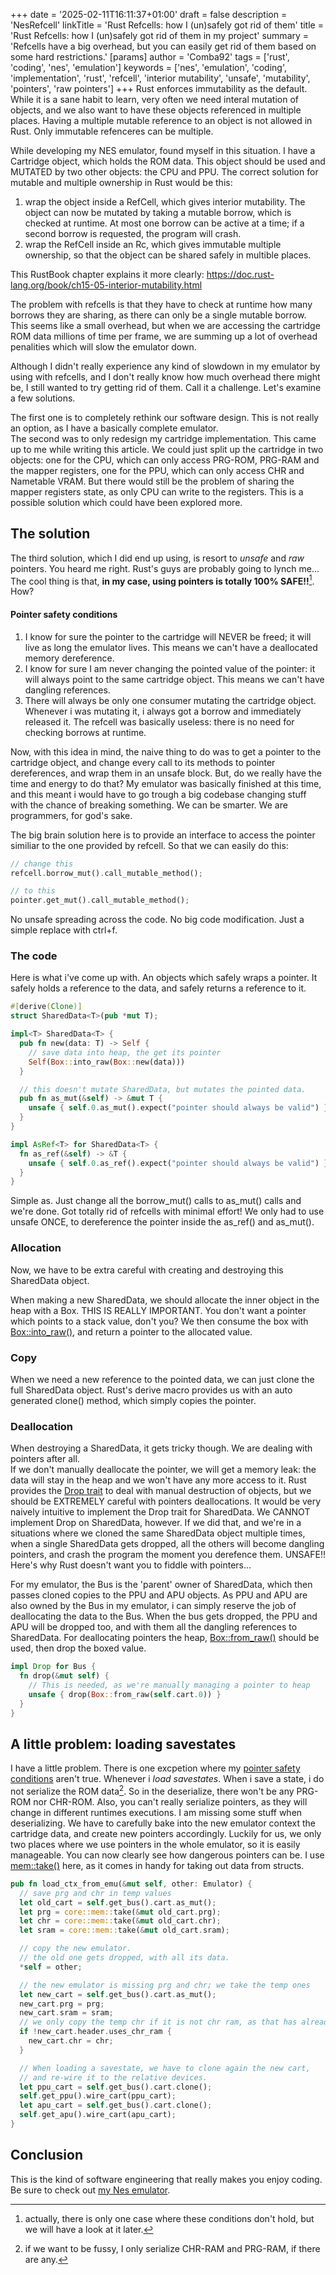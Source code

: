 +++
date = '2025-02-11T16:11:37+01:00'
draft = false
description = 'NesRefcell'
linkTitle = 'Rust Refcells: how I (un)safely got rid of them'
title = 'Rust Refcells: how I (un)safely got rid of them in my project'
summary = 'Refcells have a big overhead, but you can easily get rid of them based on some hard restrictions.'
[params]
  author = 'Comba92'
tags = ['rust', 'coding', 'nes', 'emulation']
keywords = ['nes', 'emulation', 'coding', 'implementation', 'rust', 'refcell', 'interior mutability', 'unsafe', 'mutability', 'pointers', 'raw pointers']
+++
Rust enforces immutability as the default. While it is a sane habit to learn, very often we need interal mutation of objects, and we also want to have these objects referenced in multiple places. Having a multiple mutable reference to an object is not allowed in Rust. Only immutable refenceres can be multiple.

While developing my NES emulator, found myself in this situation. I have a Cartridge object, which holds the ROM data. This object should be used and MUTATED by two other objects: the CPU and PPU.
The correct solution for mutable and multiple ownership in Rust would be this:
1. wrap the object inside a RefCell, which gives interior mutability. The object can now be mutated by taking a mutable borrow, which is checked at runtime. At most one borrow can be active at a time; if a second borrow is requested, the program will crash.
2. wrap the RefCell inside an Rc, which gives immutable multiple ownership, so that the object can be shared safely in multible places.

This RustBook chapter explains it more clearly: https://doc.rust-lang.org/book/ch15-05-interior-mutability.html

The problem with refcells is that they have to check at runtime how many borrows they are sharing, as there can only be a single mutable borrow. This seems like a small overhead, but when we are accessing the cartridge ROM data millions of time per frame, we are summing up a lot of overhead penalities which will slow the emulator down.

Although I didn't really experience any kind of slowdown in my emulator by using with refcells, and I don't really know how much overhead there might be, I still wanted to try getting rid of them. Call it a challenge. Let's examine a few solutions.

The first one is to completely rethink our software design. This is not really an option, as I have a basically complete emulator.
<br>
The second was to only redesign my cartridge implementation. This came up to me while writing this article. We could just split up the cartridge in two objects: one for the CPU, which can only access PRG-ROM, PRG-RAM and the mapper registers, one for the PPU, which can only access CHR and Nametable VRAM. But there would still be the problem of sharing the mapper registers state, as only CPU can write to the registers. This is a possible solution which could have been explored more.


## The solution 
The third solution, which I did end up using, is resort to *unsafe* and *raw* pointers. You heard me right. Rust's guys are probably going to lynch me...
<br>
The cool thing is that, **in my case, using pointers is totally 100% SAFE!!**[^1]. How?

#### Pointer safety conditions
1. I know for sure the pointer to the cartridge will NEVER be freed; it will live as long the emulator lives. This means we can't have a deallocated memory dereference.
2. I know for sure I am never changing the pointed value of the pointer: it will always point to the same cartridge object. This means we can't have dangling references.
3. There will always be only one consumer mutating the cartridge object. Whenever i was mutating it, i always got a borrow and immediately released it. The refcell was basically useless: there is no need for checking borrows at runtime.

[^1]: actually, there is only one case where these conditions don't hold, but we will have a look at it later.

Now, with this idea in mind, the naive thing to do was to get a pointer to the cartridge object, and change every call to its methods to pointer dereferences, and wrap them in an unsafe block. But, do we really have the time and energy to do that? My emulator was basically finished at this time, and this meant i would have to go trough a big codebase changing stuff with the chance of breaking something.
We can be smarter. We are programmers, for god's sake.

The big brain solution here is to provide an interface to access the pointer similiar to the one provided by refcell.
So that we can easily do this:
```rust
// change this
refcell.borrow_mut().call_mutable_method();

// to this
pointer.get_mut().call_mutable_method();
```
No unsafe spreading across the code. No big code modification. Just a simple replace with ctrl+f.

### The code
Here is what i've come up with. An objects which safely wraps a pointer. It safely holds a reference to the data, and safely returns a reference to it.
```rust
#[derive(Clone)]
struct SharedData<T>(pub *mut T);

impl<T> SharedData<T> {
  pub fn new(data: T) -> Self {
    // save data into heap, the get its pointer
    Self(Box::into_raw(Box::new(data)))
  }

  // this doesn't mutate SharedData, but mutates the pointed data.
  pub fn as_mut(&self) -> &mut T {
    unsafe { self.0.as_mut().expect("pointer should always be valid") }
  }
}

impl AsRef<T> for SharedData<T> {
  fn as_ref(&self) -> &T {
    unsafe { self.0.as_ref().expect("pointer should always be valid") }
  }
}
```

Simple as. Just change all the borrow_mut() calls to as_mut() calls and we're done. Got totally rid of refcells with minimal effort!
We only had to use unsafe ONCE, to dereference the pointer inside the as_ref() and as_mut().

### Allocation
Now, we have to be extra careful with creating and destroying this SharedData object.

When making a new SharedData, we should allocate the inner object in the heap with a Box. THIS IS REALLY IMPORTANT. You don't want a pointer which points to a stack value, don't you? We then consume the box with [Box::into_raw()](https://doc.rust-lang.org/std/boxed/struct.Box.html#method.into_raw), and return a pointer to the allocated value.

### Copy
When we need a new reference to the pointed data, we can just clone the full SharedData object. Rust's derive macro provides us with an auto generated clone() method, which simply copies the pointer.

### Deallocation
When destroying a SharedData, it gets tricky though. We are dealing with pointers after all. 
<br>
If we don't manually deallocate the pointer, we will get a memory leak: the data will stay in the heap and we won't have any more access to it. Rust provides the [Drop trait](https://doc.rust-lang.org/std/ops/trait.Drop.html) to deal with manual destruction of objects, but we should be EXTREMELY careful with pointers deallocations.
It would be very naively intuitive to implement the Drop trait for SharedData. We CANNOT implement Drop on SharedData, however. If we did that, and we're in a situations where we cloned the same SharedData object multiple times, when a single SharedData gets dropped, all the others will become dangling pointers, and crash the program the moment you derefence them. UNSAFE!!
Here's why Rust doesn't want you to fiddle with pointers...

For my emulator, the Bus is the 'parent' owner of SharedData, which then passes cloned copies to the PPU and APU objects. As PPU and APU are also owned by the Bus in my emulator, i can simply reserve the job of deallocating the data to the Bus. When the bus gets dropped, the PPU and APU will be dropped too, and with them all the dangling references to SharedData.
For deallocating pointers the heap, [Box::from_raw()](https://doc.rust-lang.org/std/boxed/struct.Box.html#method.from_raw) should be used, then drop the boxed value.

```rust
impl Drop for Bus {
  fn drop(&mut self) {
    // This is needed, as we're manually managing a pointer to heap
    unsafe { drop(Box::from_raw(self.cart.0)) }
  }
}
```

## A little problem: loading savestates
I have a little problem. There is one excpetion where my [pointer safety conditions](#pointer-safety-conditions) aren't true. Whenever i *load savestates*.
When i save a state, i do not serialize the ROM data[^2]. So in the deserialize, there won't be any PRG-ROM nor CHR-ROM. Also, you can't really serialize pointers, as they will change in different runtimes executions.
I am missing some stuff when deserializing. We have to carefully bake into the new emulator context the cartridge data, and create new pointers accordingly. Luckily for us, we only two places where we use pointers in the whole emulator, so it is easily manageable. 
You can now clearly see how dangerous pointers can be.
I use [mem::take()](https://doc.rust-lang.org/std/mem/fn.take.html) here, as it comes in handy for taking out data from structs.

[^2]: if we want to be fussy, I only serialize CHR-RAM and PRG-RAM, if there are any.

```rust
pub fn load_ctx_from_emu(&mut self, other: Emulator) {
  // save prg and chr in temp values
  let old_cart = self.get_bus().cart.as_mut();
  let prg = core::mem::take(&mut old_cart.prg);
  let chr = core::mem::take(&mut old_cart.chr);
  let sram = core::mem::take(&mut old_cart.sram);

  // copy the new emulator.
  // the old one gets dropped, with all its data.
  *self = other;

  // the new emulator is missing prg and chr; we take the temp ones
  let new_cart = self.get_bus().cart.as_mut();
  new_cart.prg = prg;
  new_cart.sram = sram;
  // we only copy the temp chr if it is not chr ram, as that has already been deserialized by serde
  if !new_cart.header.uses_chr_ram {
    new_cart.chr = chr;
  }

  // When loading a savestate, we have to clone again the new cart, 
  // and re-wire it to the relative devices.
  let ppu_cart = self.get_bus().cart.clone();
  self.get_ppu().wire_cart(ppu_cart);
  let apu_cart = self.get_bus().cart.clone();
  self.get_apu().wire_cart(apu_cart);
}
```

## Conclusion
This is the kind of software engineering that really makes you enjoy coding. Be sure to check out [my Nes emulator](https://github.com/Comba92/nen-emulator).